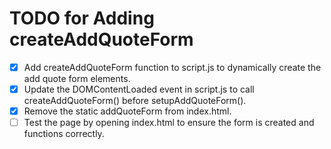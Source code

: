 # TODO for Adding createAddQuoteForm

- [x] Add createAddQuoteForm function to script.js to dynamically create the add quote form elements.
- [x] Update the DOMContentLoaded event in script.js to call createAddQuoteForm() before setupAddQuoteForm().
- [x] Remove the static addQuoteForm from index.html.
- [ ] Test the page by opening index.html to ensure the form is created and functions correctly.
